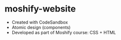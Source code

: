 # moshify-website

- Created with CodeSandbox
- Atomic design (components)
- Developed as part of Moshify course: CSS + HTML
